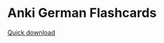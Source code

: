 

# Anki German Flashcards

[Quick download](https://github.com/hundredpinbowling/Aufbaukurs/raw/master/cards.apkg)
